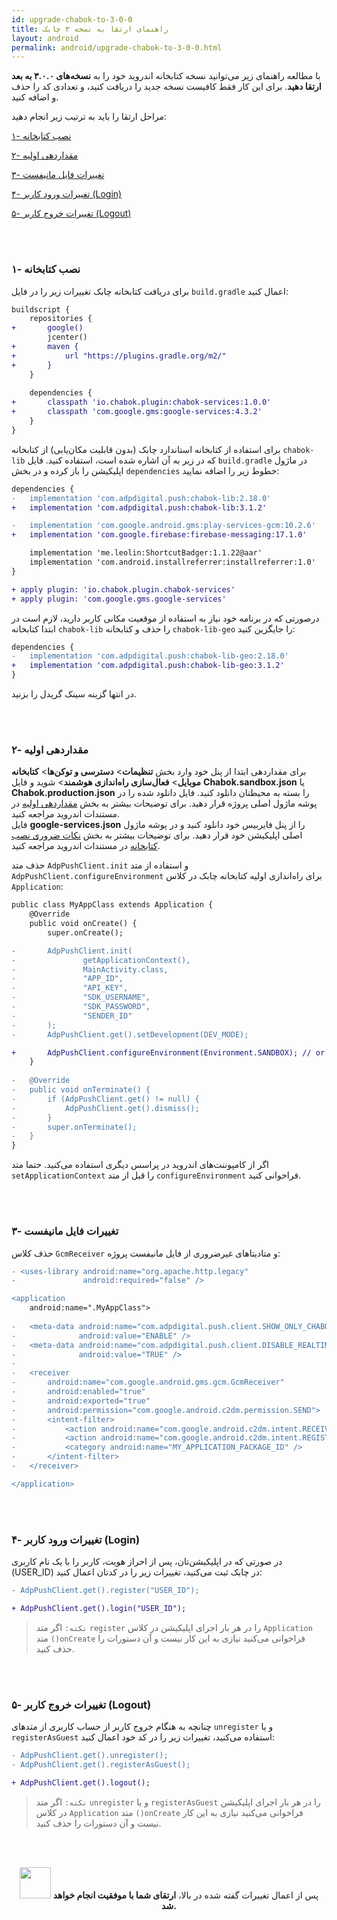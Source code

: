 ```yaml
---
id: upgrade-chabok-to-3-0-0
title: راهنمای ارتقا به نسخه ۳ چابک
layout: android
permalink: android/upgrade-chabok-to-3-0-0.html
---
```


با مطالعه راهنمای زیر می‌توانید نسخه کتابخانه اندروید خود را به **نسخه‌های ۳.۰.۰ به بعد ارتقا دهید**. برای این کار فقط کافیست نسخه جدید را دریافت کنید، و تعدادی کد را حذف و اضافه کنید.

مراحل ارتقا را باید به ترتیب زیر انجام دهید:

[۱- نصب کتابخانه](/android/upgrade-chabok-to-3-0-0.html#۱--نصب-کتابخانه)

[۲- مقداردهی اولیه](/android/upgrade-chabok-to-3-0-0.html#۲--مقداردهی-اولیه)

[۳- تغییرات فایل مانیفست](/android/upgrade-chabok-to-3-0-0.html#۳--تغییرات-فایل-مانیفست)

[۴- تغییرات ورود کاربر (Login)](/android/upgrade-chabok-to-3-0-0.html#۴--تغییرات-ورود-کاربر-login)

[۵- تغییرات خروج کاربر (Logout)](/android/upgrade-chabok-to-3-0-0.html#۵--تغییرات-خروج-کاربر-logout)

<br><br>

### ۱- نصب کتابخانه

برای دریافت کتابخانه چابک تغییرات زیر را در فایل `build.gradle` اعمال کنید:

```diff
buildscript {
    repositories {
+       google()
        jcenter()
+       maven {
+           url "https://plugins.gradle.org/m2/" 
+       }
    }
    
    dependencies {    
+       classpath 'io.chabok.plugin:chabok-services:1.0.0'
+       classpath 'com.google.gms:google-services:4.3.2'
    }
}
```

برای استفاده از کتابخانه استاندارد چابک (بدون قابلیت مکان‌یابی) از کتابخانه `chabok-lib` که در زیر به آن اشاره‌ شده است، استفاده کنید.
فایل `build.gradle` در ماژول اپلیکیشن را باز کرده و در بخش `dependencies` خطوط زیر را اضافه نمایید:

```diff
dependencies {
-   implementation 'com.adpdigital.push:chabok-lib:2.18.0'
+   implementation 'com.adpdigital.push:chabok-lib:3.1.2'

-   implementation 'com.google.android.gms:play-services-gcm:10.2.6'
+   implementation 'com.google.firebase:firebase-messaging:17.1.0'

    implementation 'me.leolin:ShortcutBadger:1.1.22@aar'
    implementation 'com.android.installreferrer:installreferrer:1.0'
}

+ apply plugin: 'io.chabok.plugin.chabok-services'
+ apply plugin: 'com.google.gms.google-services'
```

درصورتی که در برنامه خود نیاز به استفاده از موقعیت مکانی کاربر دارید، لازم است در ابتدا کتابخانه `chabok-lib` را حذف و کتابخانه `chabok-lib-geo` را جایگزین کنید:

```diff
dependencies {
-   implementation 'com.adpdigital.push:chabok-lib-geo:2.18.0'
+   implementation 'com.adpdigital.push:chabok-lib-geo:3.1.2'
}
```

در انتها گزینه سینک گریدل را بزنید.

<br><br>

### ۲- مقداردهی اولیه

برای مقداردهی ابتدا از پنل خود وارد بخش **تنظیمات**> **دسترسی و توکن‌ها**> **کتابخانه موبایل**> **فعال‌سازی راه‌اندازی هوشمند**> شوید و فایل **Chabok.sandbox.json** یا **Chabok.production.json** را بسته به محیطتان دانلود کنید. 
فایل دانلود شده را در پوشه ماژول اصلی پروژه قرار دهید. 
برای توضیحات بیشتر به بخش [مقداردهی اولیه](/android/sdk-setup.html#۲--مقداردهی-اولیه-initialize) در مستندات اندروید مراجعه کنید.
<br>
فایل **google-services.json** را از پنل فایربیس خود دانلود کنید و در پوشه ماژول اصلی اپلیکیشن خود قرار دهید. 
برای توضیحات بیشتر به بخش [نکات ضروری نصب کتابخانه](/android/sdk-setup.html#نکات-ضروری-نصب-کتابخانه) در مستندات اندروید مراجعه کنید.
<br>

حذف متد `AdpPushClient.init` و استفاده از متد `AdpPushClient.configureEnvironment` برای راه‌اندازی اولیه کتابخانه چابک در کلاس `Application`:

```diff
public class MyAppClass extends Application {
    @Override
    public void onCreate() {
        super.onCreate();  

-       AdpPushClient.init(
-               getApplicationContext(),
-               MainActivity.class,
-               "APP_ID",
-               "API_KEY",
-               "SDK_USERNAME",
-               "SDK_PASSWORD",
-               "SENDER_ID"
-       ); 
-       AdpPushClient.get().setDevelopment(DEV_MODE);

+       AdpPushClient.configureEnvironment(Environment.SANDBOX); // or PEODUCTION
    }
 
-   @Override
-   public void onTerminate() {
-       if (AdpPushClient.get() != null) {
-           AdpPushClient.get().dismiss();
-       }
-       super.onTerminate();
-   }
}
```

اگر از کامپوننت‌های اندروید در پراسس دیگری استفاده می‌کنید. حتما متد `setApplicationContext` را قبل از متد `configureEnvironment` فراخوانی کنید.

<br><br>

### ۳- تغییرات فایل مانیفست

حذف کلاس `GcmReceiver` و متادیتاهای غیرضروری از فایل مانیفست پروژه:

```diff
- <uses-library android:name="org.apache.http.legacy"
-               android:required="false" />   

<application
    android:name=".MyAppClass">
    
-   <meta-data android:name="com.adpdigital.push.client.SHOW_ONLY_CHABOK_NOTIFICATIONS"
-              android:value="ENABLE" />
-   <meta-data android:name="com.adpdigital.push.client.DISABLE_REALTIME"
-              android:value="TRUE" />
-
-   <receiver
-       android:name="com.google.android.gms.gcm.GcmReceiver"
-       android:enabled="true"
-       android:exported="true"
-       android:permission="com.google.android.c2dm.permission.SEND">
-       <intent-filter>
-           <action android:name="com.google.android.c2dm.intent.RECEIVE" />
-           <action android:name="com.google.android.c2dm.intent.REGISTRATION" />
-           <category android:name="MY_APPLICATION_PACKAGE_ID" />
-       </intent-filter>
-   </receiver>

</application>
```

<br><br>

### ۴- تغییرات ورود کاربر (Login)

در صورتی که در اپلیکیشن‌تان، پس از احراز هویت، کاربر را با یک نام کاربری (USER_ID) در چابک ثبت می‌کنید، تغییرات زیر را در کدتان اعمال کنید:

```diff
- AdpPushClient.get().register("USER_ID");

+ AdpPushClient.get().login("USER_ID"); 
```

> `نکته:` اگر متد `register` را در هر بار اجرای اپلیکیشن در کلاس `Application` متد `()onCreate` فراخوانی می‌کنید نیازی به این کار نیست و آن دستورات را حذف کنید.

<br><br>

### ۵- تغییرات خروج کاربر (Logout)

چنانچه به هنگام خروج کاربر از حساب کاربری از متدهای `unregister` و یا `registerAsGuest` استفاده می‌کنید، تغییرات زیر را در کد خود اعمال کنید:

```diff
- AdpPushClient.get().unregister();
- AdpPushClient.get().registerAsGuest();

+ AdpPushClient.get().logout();
```

> `نکته:` اگر متد `unregister` و یا `registerAsGuest` را در هر بار اجرای اپلیکیشن در کلاس `Application` متد `()onCreate` فراخوانی می‌کنید نیازی به این کار نیست و آن دستورات را حذف کنید.

<br><br>

<p style="text-align: center;">
    <img src="http://uupload.ir/files/l3ij_done.jpg" style="height:50px;" />
    پس از اعمال تغییرات گفته شده در بالا، <b>ارتقای شما با موفقیت انجام خواهد شد.</b>
</p>